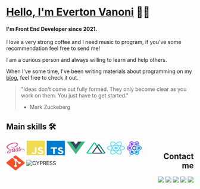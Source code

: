 # [Hello, I'm Everton Vanoni](https://vertocode.com) 👨‍💻

#### I'm Front End Developer since 2021.

I love a very strong coffee and I need music to program, if you've some recommendation feel free to send me!

I am a curious person and always willing to learn and help others.

When I've some time, I've been writing materials about programming on my [blog](https://vertocode.com/blog), feel free to check it out.

>
> "Ideas don't come out fully formed. They only become clear as you work on them. You just have to get started."
> - Mark Zuckeberg
>



## Main skills 🛠

<div style="display: flex"><br>
  <div align="left">
  <img align="center" alt="CSS" height="40" width="50" src="https://raw.githubusercontent.com/devicons/devicon/master/icons/sass/sass-original.svg">
  <img align="center" alt="JS" height="40" width="50" src="https://raw.githubusercontent.com/devicons/devicon/master/icons/javascript/javascript-plain.svg">
  <img align="center" alt="TS" height="40" width="50" src="https://raw.githubusercontent.com/devicons/devicon/master/icons/typescript/typescript-plain.svg">
  <img align="center" alt="VUE.JS" height="40" width="50" src="https://raw.githubusercontent.com/devicons/devicon/master/icons/vuejs/vuejs-original.svg">
  <img align="center" alt="NUXT.JS" height="40" width="50" src="https://raw.githubusercontent.com/devicons/devicon/55609aa5bd817ff167afce0d965585c92040787a/icons/nuxtjs/nuxtjs-original.svg">
  <img align="center" alt="REACT.JS" height="40" width="50" src="https://raw.githubusercontent.com/devicons/devicon/master/icons/react/react-original.svg">
  <img align="center" alt="NEXT.JS" height="40" width="40" src="./nextjs-logo.png">
  <img align="center" alt="GIT" height="40" width="50" src="https://raw.githubusercontent.com/devicons/devicon/master/icons/git/git-original.svg">
  <img align="center" alt="CYPRESS" height="40" width="50" src="https://d2eip9sf3oo6c2.cloudfront.net/tags/images/000/001/217/square_480/Cypress_Logomark_Color_Light_BG.png">
 </div>
  <div align="right">
  <h2>Contact me</h2>
  <a href="https://www.linkedin.com/in/evertonvanoni/" target="_blank"><img src="https://img.shields.io/badge/-LinkedIn-%230077B5?style=for-the-badge&logo=linkedin&logoColor=white" target="_blank"></a> 
  <a href="https://vertocode.com" target="_blank"><img src="https://img.shields.io/badge/-Website-green?style=for-the-badge&logo=world&logoColor=white" target="_blank"></a>
  <a href="https://blog.vertocode.com" target="_blank"><img src="https://img.shields.io/badge/Blogger-FF5722?style=for-the-badge&logo=blogger&logoColor=white" target="_blank"></a>
  <a href="https://gitlab.com/vertocode" target="_blank"><img src="https://img.shields.io/badge/GitLab-330F63?style=for-the-badge&logo=gitlab&logoColor=white" target="_blank"></a>
  <a href = "mailto:evertonvanoni1@gmail.com"><img src="https://img.shields.io/badge/-Gmail-%23333?style=for-the-badge&logo=gmail&logoColor=white" target="_blank"></a>
</div>
</div>
